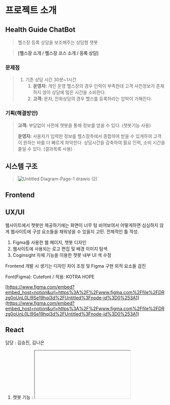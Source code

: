 # 프로젝트 소개

## Health Guide ChatBot

> 헬스장 등록 상담을 보조해주는 상담형 챗봇

>**[헬스장 소개 / 헬스장 코스 소개 / 등록 상담]**

### 문제점
>
> 1. 기존 상담 시간 30분~1시간
>    1. **운영자:** 개인 운영 헬스장의 경우 인력이 부족한데 고객 사전정보가 존재 하지 않아 상담에 많은 시간을 소비한다.
>    2. **고객:** 문자, 전화상담의 경우 헬스를 등록하라는 압박이 가해진다.
>
### 기획(해결방안)
>
>**고객:** 부담없이 사전에 챗봇을 통해 정보를 얻을 수 있다. (챗봇기능 사용)
>
>**운영자:** 사용자가 입력한 정보를 헬스장측에서 종합하여 받을 수 있게하여 고객이 원하는 바를 더 빠르게 파악한다. 상담시간을 감축하여 필요 인력, 소비 시간을 줄일 수 있다. (결과목록 사용)
>
## 시스템 구조
>
>![Untitled Diagram-Page-1 drawio (2)](https://user-images.githubusercontent.com/89952669/155075098-a746735a-35e3-4a12-9a68-9bda4ab28092.png)
>
>
## Frontend
>
>
>
>
>
## UX/UI

웹사이트에서 챗봇만 제공하기에는 화면이 너무 텅 비어보여서 어떻게하면 심심하지 않게 웹사이트에 구성 요소들을 채워넣을 수 있을지 고민. 전체적인 틀 작성.

1. Figma를 사용한 웹 페이지, 챗봇 디자인
2. 웹사이트에 사용되는 로고 편집 및 배경 이미지 탐색
3. Coginsight 자체 기능을 이용한 챗봇 내부 UI 색 수정

Frontend 개발 시 생기는 디자인 차이 조정 및 Figma 구현 외적 요소들 검진

Font(Figma): Cutefont / 적용: KOTRA HOPE

[https://www.figma.com/embed?embed_host=notion&url=https%3A%2F%2Fwww.figma.com%2Ffile%2FDRzg0oUnL0Ll9Se19hqi3d%2FUntitled%3Fnode-id%3D0%253A1](https://www.figma.com/embed?embed_host=notion&url=https%3A%2F%2Fwww.figma.com%2Ffile%2FDRzg0oUnL0Ll9Se19hqi3d%2FUntitled%3Fnode-id%3D0%253A1)

## React

담당 : 김승진, 김나은

1. 챗봇 기능 : <iframe> 태그 안에 챗봇 url을 넣어 웹에서 챗봇 기능을 사용 가능하게 구현
    
    ![Untitled](%E1%84%8E%E1%85%AC%E1%84%8C%E1%85%A9%E1%86%BC%20%E1%84%87%E1%85%A1%E1%86%AF%E1%84%91%207481b/Untitled%201.png)
    

1. 결과 목록 : coginsight안의 DB(esd)데이터들을 가져오기 위해 api 호출 (axios 사용)
    - api 호출시 header에 api-key 와 domain-id를 입력했는데 오류 발생
        - mindwareworks QnA로 문제해결
    - axios로 api 호출 시 vscode console 안에서는 데이터가 호출되는데 브라우저에서는
    CORS 오류로 데이터 호출에 문제 발생
        - CORS 오류 : 서로다른 출처간의 리소스 전달 할 때 발생
        - 프록시 서버 우회로 문제 해결
        

![Untitled](%E1%84%8E%E1%85%AC%E1%84%8C%E1%85%A9%E1%86%BC%20%E1%84%87%E1%85%A1%E1%86%AF%E1%84%91%207481b/Untitled%202.png)

1. 페이지네이션
    - 결과 목록에 데이터를 호출하면 모든 데이터들이 리스트로 출력되어 글자가 밖으로 넘치는 현상이 발생하여 페이지네이션을 추가함으로써 해결

![Untitled](%E1%84%8E%E1%85%AC%E1%84%8C%E1%85%A9%E1%86%BC%20%E1%84%87%E1%85%A1%E1%86%AF%E1%84%91%207481b/Untitled%203.png)

- 페이지네이션은 디자인 하기
- UI 다듬기

## Backend

## Monitering

## ChatBot
